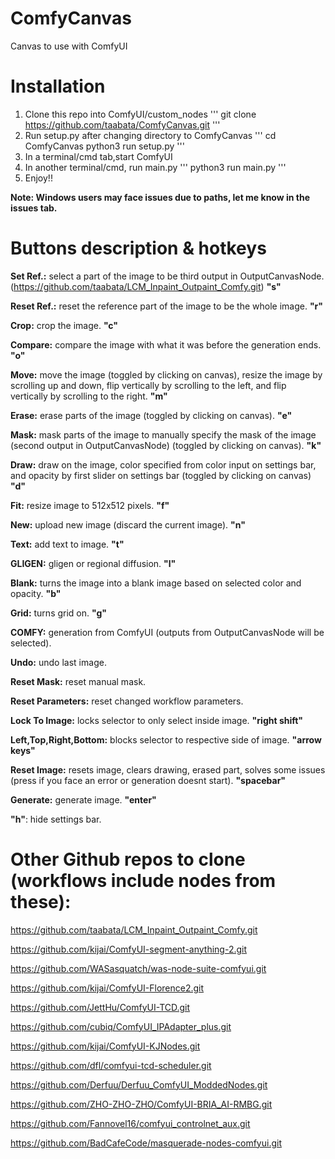 # ComfyCanvas

Canvas to use with ComfyUI 


# Installation

1. Clone this repo into ComfyUI/custom_nodes
'''
git clone https://github.com/taabata/ComfyCanvas.git
'''
2. Run setup.py after changing directory to ComfyCanvas
'''
cd ComfyCanvas
python3 run setup.py 
'''
3. In a terminal/cmd tab,start ComfyUI
4. In another terminal/cmd, run main.py
'''
python3 run main.py 
'''
5. Enjoy!!

**Note: Windows users may face issues due to paths, let me know in the issues tab.**


# Buttons description & hotkeys
**Set Ref.:** select a part of the image to be third output in OutputCanvasNode. (https://github.com/taabata/LCM_Inpaint_Outpaint_Comfy.git) **"s"**

**Reset Ref.:** reset the reference part of the image to be the whole image. **"r"**

**Crop:** crop the image. **"c"**

**Compare:** compare the image with what it was before the generation ends. **"o"**

**Move:** move the image (toggled by clicking on canvas), resize the image by scrolling up and down, flip vertically by scrolling to the left, and flip vertically by scrolling to the right. **"m"** 

**Erase:** erase parts of the image (toggled by clicking on canvas). **"e"**

**Mask:** mask parts of the image to manually specify the mask of the image (second output in OutputCanvasNode) (toggled by clicking on canvas). **"k"**

**Draw:** draw on the image, color specified from color input on settings bar, and opacity by first slider on settings bar (toggled by clicking on canvas) **"d"**

**Fit:** resize image to 512x512 pixels. **"f"**

**New:** upload new image (discard the current image). **"n"**

**Text:** add text to image. **"t"**

**GLIGEN:** gligen or regional diffusion. **"l"**

**Blank:** turns the image into a blank image based on selected color and opacity. **"b"**

**Grid:** turns grid on. **"g"**

**COMFY:** generation from ComfyUI (outputs from OutputCanvasNode will be selected). 

**Undo:** undo last image.

**Reset Mask:** reset manual mask.

**Reset Parameters:** reset changed workflow parameters. 

**Lock To Image:** locks selector to only select inside image. **"right shift"**

**Left,Top,Right,Bottom:** blocks selector to respective side of image. **"arrow keys"**

**Reset Image:** resets image, clears drawing, erased part, solves some issues (press if you face an error or generation doesnt start). **"spacebar"**

**Generate:** generate image. **"enter"**

**"h"**: hide settings bar.


# Other Github repos to clone (workflows include nodes from these):

https://github.com/taabata/LCM_Inpaint_Outpaint_Comfy.git

https://github.com/kijai/ComfyUI-segment-anything-2.git

https://github.com/WASasquatch/was-node-suite-comfyui.git

https://github.com/kijai/ComfyUI-Florence2.git

https://github.com/JettHu/ComfyUI-TCD.git

https://github.com/cubiq/ComfyUI_IPAdapter_plus.git

https://github.com/kijai/ComfyUI-KJNodes.git

https://github.com/dfl/comfyui-tcd-scheduler.git

https://github.com/Derfuu/Derfuu_ComfyUI_ModdedNodes.git

https://github.com/ZHO-ZHO-ZHO/ComfyUI-BRIA_AI-RMBG.git

https://github.com/Fannovel16/comfyui_controlnet_aux.git

https://github.com/BadCafeCode/masquerade-nodes-comfyui.git

